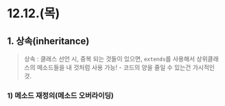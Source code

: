 # 12.12.(목) 

## 1. 상속(inheritance)

> 상속 : 클래스 선언 시, 중복 되는 것들이 있으면, `extends`를 사용해서 상위클래스의 메소드들을 내 것처럼 사용 가능!  -  코드의 양을 줄일 수 있는건 가시적인 것.

### 1) 메소드 재정의(메소드 오버라이딩)



